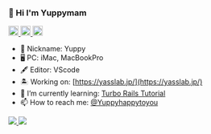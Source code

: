 ### 👋 Hi I'm Yuppymam
<p align="left"> 
  <a href="http://twitter.com/Yuppyhappytoyou">
    <img height="20" src="https://img.shields.io/twitter/follow/Yuppyhappytoyou?label=Twitter&logo=twitter&style=flat" />
  </a>
  <a href="http://qiita.com/yuppymam">
    <img height="20" src="https://qiita-badge.apiapi.app/s/yuppymam/posts.svg" />
  </a>
  <a href="http://qiita.com/yuppymam">
    <img height="20" src="https://qiita-badge.apiapi.app/s/yuppymam/contributions.svg" />
  </a>
</p>

- 💖 Nickname: Yuppy
- 🖥 PC: iMac, MacBookPro
- 🖋 Editor: VScode
- 🏝 Working on: [https://yasslab.jp/](https://yasslab.jp/)
- 🌱 I’m currently learning: [Turbo Rails Tutorial](https://www.hotrails.dev/turbo-rails)
- 📫 How to reach me: [@Yuppyhappytoyou](https://twitter.com/Yuppyhappytoyou)

<div align="left">
  <a href="https://github.com/Yuppymam">
    <img src="https://github-readme-stats.vercel.app/api/top-langs/?username=Yuppymam&layout=compact&theme=dracula&show_icons=true" />
  </a>
  <a href="https://github.com/Yuppymam">
    <img src="https://github-readme-stats.vercel.app/api?username=Yuppymam&hide=stars,issues&theme=dracula&show_icons=true&line_height=30" />
  </a>
</div>
